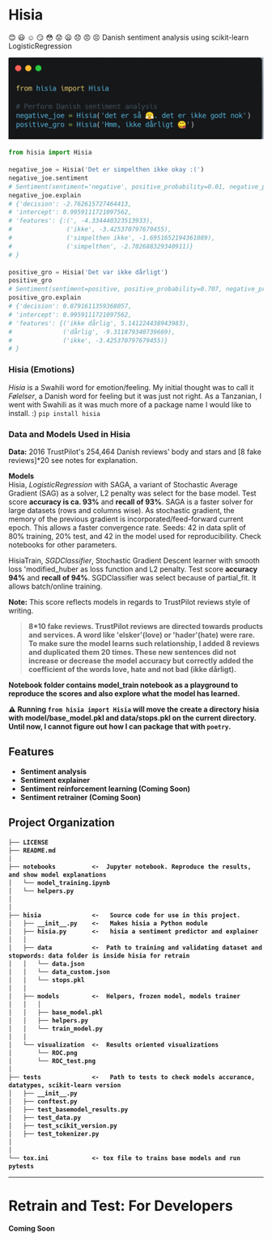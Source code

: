Hisia
==============================

:blush: :smiley: :relaxed: :smirk: :flushed: :worried: :frowning: :disappointed: :angry: :persevere: 
Danish sentiment analysis using scikit-learn LogisticRegression

![hisia cover](cover_image.png)

```python
from hisia import Hisia

negative_joe = Hisia('Det er simpelthen ikke okay :(')
negative_joe.sentiment
# Sentiment(sentiment='negative', positive_probability=0.01, negative_probability=0.99)
negative_joe.explain
# {'decision': -2.762615727464413, 
# 'intercept': 0.9959111721097562, 
# 'features': {:(', -4.334440323513933),
#               ('ikke', -3.425370797679455), 
#               ('simpelthen ikke', -1.6951652194361089),
#               ('simpelthen', -2.702688329340911)}
# }

positive_gro = Hisia('Det var ikke dårligt')
positive_gro
# Sentiment(sentiment=positive, positive_probability=0.707, negative_probability=0.293)
positive_gro.explain
# {'decision': 0.8791611359368057, 
# 'intercept': 0.9959111721097562, 
# 'features': {('ikke dårlig', 5.141224438943983), 
#              ('dårlig', -9.311879340739669), 
#              ('ikke', -3.425370797679455)}
# }
```
### Hisia (Emotions)
_Hisia_ is a Swahili word for emotion/feeling. My initial thought was to call it _Følelser_, a Danish word for feeling but it was just not right. As a Tanzanian, I went with Swahili as it was much more of a package name I would like to install. :) `pip install hisia`

### Data and Models Used in Hisia

**Data:** 2016 TrustPilot's 254,464 Danish reviews' body and stars and [8 fake reviews]*20 see notes for explanation.<br>

**Models**<br>
Hisia, _LogisticRegression_ with SAGA, a variant of Stochastic Average Gradient (SAG) as a solver, L2 penalty was select for the base model. Test score **accuracy is ca. 93%** and **recall of 93%**. SAGA is a faster solver for large datasets (rows and columns wise). As stochastic gradient, the memory of the previous gradient is incorporated/feed-forward current epoch. This allows a faster convergence rate. Seeds: 42 in data split of 80% training, 20% test, and 42 in the model used for reproducibility. Check notebooks for other parameters.

HisiaTrain, _SGDClassifier_, Stochastic Gradient Descent learner with smooth loss 'modified_huber as loss function and L2 penalty. Test score **accuracy 94%** and **recall of 94%**. SGDClassifier was select because of partial_fit. It allows batch/online training.

**Note:** This score reflects models in regards to TrustPilot reviews style of writing.<b>
 >8*10 fake reviews. TrustPilot reviews are directed towards products and services. A word like 'elsker'(love) or 'hader'(hate) were rare. To make sure the model learns such relationship, I added 8 reviews and duplicated them 20 times. These new sentences did not increase or decrease the model accuracy but correctly added the coefficient of the words love, hate and not bad (ikke dårligt). 

Notebook folder contains model_train notebook as a playground to reproduce the scores and also explore what the model has learned.

:warning: Running `from hisia import Hisia` will move the create a directory hisia with model/base_model.pkl and data/stops.pkl on the current directory. Until now, I cannot figure out how I can package that with `poetry`.

Features
--------
- Sentiment analysis
- Sentiment explainer
- Sentiment reinforcement learning (Coming Soon)
- Sentiment retrainer (Coming Soon)



Project Organization
------------

    ├── LICENSE
    ├── README.md         
    │
    ├── notebooks          <-  Jupyter notebook. Reproduce the results, and show model explanations
    │   └── model_training.ipynb
    │   └── helpers.py          
    │                         
    │
    ├── hisia              <-   Source code for use in this project.
    │   ├── __init__.py    <-   Makes hisia a Python module
    │   ├── hisia.py       <-   hisia a sentiment predictor and explainer
    │   │
    │   ├── data           <-  Path to training and validating dataset and stopwords: data folder is inside hisia for retrain
    │   │   └── data.json
    │   │   └── data_custom.json
    │   │   └── stops.pkl
    │   │
    │   ├── models         <-  Helpers, frozen model, models trainer
    │   │   │                 
    │   │   ├── base_model.pkl
    │   │   ├── helpers.py
    │   │   └── train_model.py
    │   │
    │   └── visualization  <-  Results oriented visualizations
    │       └── ROC.png
    │       └── ROC_test.png
    │
    ├── tests              <-   Path to tests to check models accurance, datatypes, scikit-learn version
    │   ├── __init__.py
    │   ├── conftest.py
    │   ├── test_basemodel_results.py
    │   ├── test_data.py
    │   ├── test_scikit_version.py
    │   ├── test_tokenizer.py  
    │
    │
    └── tox.ini            <- tox file to trains base models and run pytests


--------
# Retrain and Test: For Developers
Coming Soon